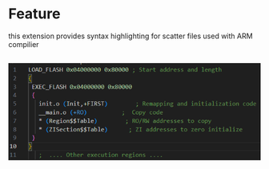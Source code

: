 # Feature
this extension provides syntax highlighting for scatter files used with ARM compilier

##
![](SampleScatter.png)